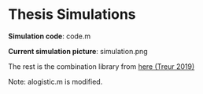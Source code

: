 # Thesis Simulations

**Simulation code**: code.m

**Current simulation picture**: simulation.png

The rest is the combination library from [here (Treur 2019)](https://www.researchgate.net/publication/337322512_Combination_Function_Library?ev=project)

Note: alogistic.m is modified.

